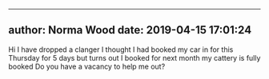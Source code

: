 
---
author: Norma Wood
date: 2019-04-15 17:01:24
---
Hi 
I have dropped a clanger I thought I had booked my car in for this Thursday for 5 days but turns out I booked for next month my cattery is fully booked 
Do you have a vacancy to help me out?

